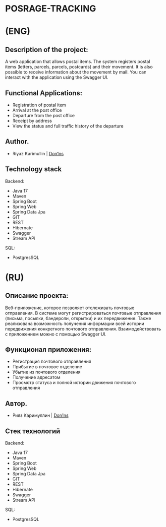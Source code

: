 # POSRAGE-TRACKING
# (ENG)

## Description of the project:

A web application that allows postal items. The system registers postal items (letters, parcels, parcels, postcards) and their movement.
It is also possible to receive information about the movement by mail. You can interact with the application using the Swagger UI.

## Functional Applications:

  - Registration of postal item
  - Arrival at the post office
  - Departure from the post office
  - Receipt by address
  - View the status and full traffic history of the departure
 
## Author.

- Riyaz Karimullin | [Don1ns](https://github.com/Don1ns)

## Technology stack

Backend:
  - Java 17
  - Maven
  - Spring Boot
  - Spring Web
  - Spring Data Jpa
  - GIT
  - REST
  - Hibernate
  - Swagger
  - Stream API
  
SQL:
  - PostgresSQL
 
# (RU)

## Описание проекта:

Веб-приложение, которое позволяет отслеживать почтовые отправления. В системе могут регистрироваться почтовые отправления (письма, посылки, бандероли, открытки) и их передвижение. 
Также реализована возможность получения информации всей истории передвижения конкретного почтового отправления. Взаимодействовать с приложением можно с помощью Swagger UI.

## Функционал приложения:

  - Регистрация почтового отправления
  - Прибытие в почтовое отделение
  - Убытие из почтового отделения
  - Получение адресатом
  - Просмотр статуса и полной истории движения почтового отправления

## Автор.

- Рияз Каримуллин | [Don1ns](https://github.com/Don1ns)

## Стек технологий

Backend:
  - Java 17
  - Maven
  - Spring Boot
  - Spring Web
  - Spring Data Jpa
  - GIT
  - REST
  - Hibernate
  - Swagger
  - Stream API
  
SQL:
  - PostgresSQL
